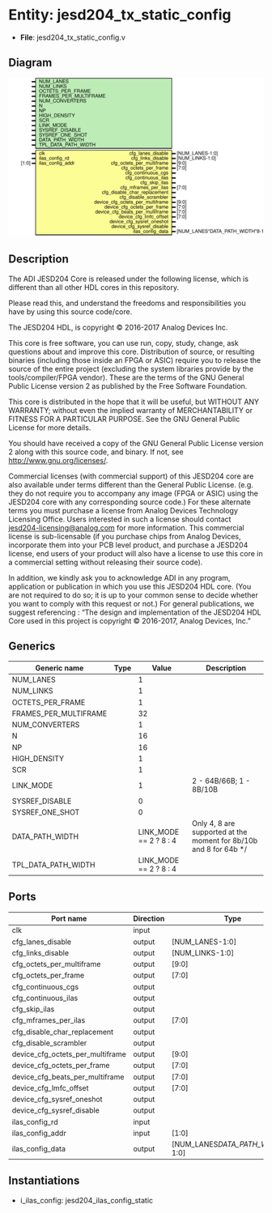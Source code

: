 # Entity: jesd204_tx_static_config

- **File**: jesd204_tx_static_config.v
## Diagram

![Diagram](jesd204_tx_static_config.svg "Diagram")
## Description


 The ADI JESD204 Core is released under the following license, which is
 different than all other HDL cores in this repository.

 Please read this, and understand the freedoms and responsibilities you have
 by using this source code/core.

 The JESD204 HDL, is copyright © 2016-2017 Analog Devices Inc.

 This core is free software, you can use run, copy, study, change, ask
 questions about and improve this core. Distribution of source, or resulting
 binaries (including those inside an FPGA or ASIC) require you to release the
 source of the entire project (excluding the system libraries provide by the
 tools/compiler/FPGA vendor). These are the terms of the GNU General Public
 License version 2 as published by the Free Software Foundation.

 This core  is distributed in the hope that it will be useful, but WITHOUT ANY
 WARRANTY; without even the implied warranty of MERCHANTABILITY or FITNESS FOR
 A PARTICULAR PURPOSE. See the GNU General Public License for more details.

 You should have received a copy of the GNU General Public License version 2
 along with this source code, and binary.  If not, see
 <http://www.gnu.org/licenses/>.

 Commercial licenses (with commercial support) of this JESD204 core are also
 available under terms different than the General Public License. (e.g. they
 do not require you to accompany any image (FPGA or ASIC) using the JESD204
 core with any corresponding source code.) For these alternate terms you must
 purchase a license from Analog Devices Technology Licensing Office. Users
 interested in such a license should contact jesd204-licensing@analog.com for
 more information. This commercial license is sub-licensable (if you purchase
 chips from Analog Devices, incorporate them into your PCB level product, and
 purchase a JESD204 license, end users of your product will also have a
 license to use this core in a commercial setting without releasing their
 source code).

 In addition, we kindly ask you to acknowledge ADI in any program, application
 or publication in which you use this JESD204 HDL core. (You are not required
 to do so; it is up to your common sense to decide whether you want to comply
 with this request or not.) For general publications, we suggest referencing :
 “The design and implementation of the JESD204 HDL Core used in this project
 is copyright © 2016-2017, Analog Devices, Inc.”


## Generics

| Generic name          | Type | Value                  | Description                                                         |
| --------------------- | ---- | ---------------------- | ------------------------------------------------------------------- |
| NUM_LANES             |      | 1                      |                                                                     |
| NUM_LINKS             |      | 1                      |                                                                     |
| OCTETS_PER_FRAME      |      | 1                      |                                                                     |
| FRAMES_PER_MULTIFRAME |      | 32                     |                                                                     |
| NUM_CONVERTERS        |      | 1                      |                                                                     |
| N                     |      | 16                     |                                                                     |
| NP                    |      | 16                     |                                                                     |
| HIGH_DENSITY          |      | 1                      |                                                                     |
| SCR                   |      | 1                      |                                                                     |
| LINK_MODE             |      | 1                      |  2 - 64B/66B;  1 - 8B/10B                                           |
| SYSREF_DISABLE        |      | 0                      |                                                                     |
| SYSREF_ONE_SHOT       |      | 0                      |                                                                     |
| DATA_PATH_WIDTH       |      | LINK_MODE == 2 ? 8 : 4 |  Only 4, 8 are supported at the moment for 8b/10b and 8 for 64b */  |
| TPL_DATA_PATH_WIDTH   |      | LINK_MODE == 2 ? 8 : 4 |                                                                     |
## Ports

| Port name                        | Direction | Type                              | Description |
| -------------------------------- | --------- | --------------------------------- | ----------- |
| clk                              | input     |                                   |             |
| cfg_lanes_disable                | output    | [NUM_LANES-1:0]                   |             |
| cfg_links_disable                | output    | [NUM_LINKS-1:0]                   |             |
| cfg_octets_per_multiframe        | output    | [9:0]                             |             |
| cfg_octets_per_frame             | output    | [7:0]                             |             |
| cfg_continuous_cgs               | output    |                                   |             |
| cfg_continuous_ilas              | output    |                                   |             |
| cfg_skip_ilas                    | output    |                                   |             |
| cfg_mframes_per_ilas             | output    | [7:0]                             |             |
| cfg_disable_char_replacement     | output    |                                   |             |
| cfg_disable_scrambler            | output    |                                   |             |
| device_cfg_octets_per_multiframe | output    | [9:0]                             |             |
| device_cfg_octets_per_frame      | output    | [7:0]                             |             |
| device_cfg_beats_per_multiframe  | output    | [7:0]                             |             |
| device_cfg_lmfc_offset           | output    | [7:0]                             |             |
| device_cfg_sysref_oneshot        | output    |                                   |             |
| device_cfg_sysref_disable        | output    |                                   |             |
| ilas_config_rd                   | input     |                                   |             |
| ilas_config_addr                 | input     | [1:0]                             |             |
| ilas_config_data                 | output    | [NUM_LANES*DATA_PATH_WIDTH*8-1:0] |             |
## Instantiations

- i_ilas_config: jesd204_ilas_config_static
